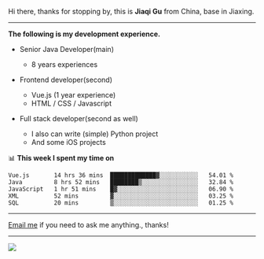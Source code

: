 Hi there, thanks for stopping by, this is **Jiaqi Gu** from China, base in Jiaxing.

---

**The following is my development experience.**

- Senior Java Developer(main)
  - 8 years experiences

- Frontend developer(second)
  - Vue.js (1 year experience)
  - HTML / CSS / Javascript
  
- Full stack developer(second as well)
  - I also can write (simple) Python project
  - And some iOS projects

📊 **This week I spent my time on**
<!--START_SECTION:waka-->
```text
Vue.js       14 hrs 36 mins  █████████████▓░░░░░░░░░░░   54.01 % 
Java         8 hrs 52 mins   ████████▒░░░░░░░░░░░░░░░░   32.84 % 
JavaScript   1 hr 51 mins    █▓░░░░░░░░░░░░░░░░░░░░░░░   06.90 % 
XML          52 mins         ▓░░░░░░░░░░░░░░░░░░░░░░░░   03.25 % 
SQL          20 mins         ▒░░░░░░░░░░░░░░░░░░░░░░░░   01.25 % 
```
<!--END_SECTION:waka-->

---

[Email me](mailto:droidqw@gmail.com?subject=Hiring_from_GitHub) if you need to ask me anything., thanks!

---

![]( https://visitor-badge.glitch.me/badge?page_id=githubgujiaqi)
